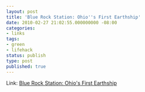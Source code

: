 ```yaml
---
layout: post
title: 'Blue Rock Station: Ohio''s First Earthship'
date: 2010-02-27 21:02:55.000000000 -08:00
categories:
- links
tags:
- green
- lifehack
status: publish
type: post
published: true
---
```

Link: <a href="http://www.bluerockstation.com/earthshiphome.html">Blue Rock Station: Ohio's First Earthship</a>
